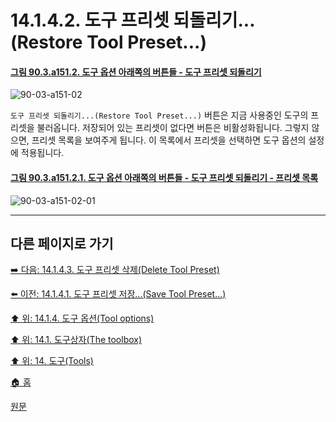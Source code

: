 # 14.1.4.2. 도구 프리셋 되돌리기...(Restore Tool Preset...)

<a id="90-03-a151-02"></a>

#### [그림 90.3.a151.2. 도구 옵션 아래쪽의 버튼들 - 도구 프리셋 되돌리기](./90-03-00-toolbox.md#90-03-a151-02)
![90-03-a151-02](https://github.com/wonder13662/gimp/assets/15767104/a617ca0d-0ef8-43bf-be31-514955b7e601)

`도구 프리셋 되돌리기...(Restore Tool Preset...)` 버튼은 지금 사용중인 도구의 프리셋을 불러옵니다. 저장되어 있는 프리셋이 없다면 버튼은 비활성화됩니다. 그렇지 않으면, 프리셋 목록을 보여주게 됩니다. 이 목록에서 프리셋을 선택하면 도구 옵션의 설정에 적용됩니다.

<a id="90-03-a151-02-01"></a>

#### [그림 90.3.a151.2.1. 도구 옵션 아래쪽의 버튼들 - 도구 프리셋 되돌리기 - 프리셋 목록](./90-03-00-toolbox.md#90-03-a151-02-01)
![90-03-a151-02-01](https://github.com/wonder13662/gimp/assets/15767104/a8a3e4f8-0217-4530-8696-039533149e93)

***

## 다른 페이지로 가기

[➡️ 다음: 14.1.4.3. 도구 프리셋 삭제(Delete Tool Preset)](./14-01-04-03-delete_tool_preset.md)

[⬅️ 이전: 14.1.4.1. 도구 프리셋 저장...(Save Tool Preset...)](./14-01-04-01-save_tool_preset.md)

[⬆️ 위: 14.1.4. 도구 옵션(Tool options)](./14-01-04-00-tool-options.md)

[⬆️ 위: 14.1. 도구상자(The toolbox)](./14-01-00-the-toolbox.md)

[⬆️ 위: 14. 도구(Tools)](./14-00-tools.md)

[🏠 홈](./00-home.md)

[원문](https://docs.gimp.org/2.10/ko/gimp-tools.html#gimp-tool-options-dialog)